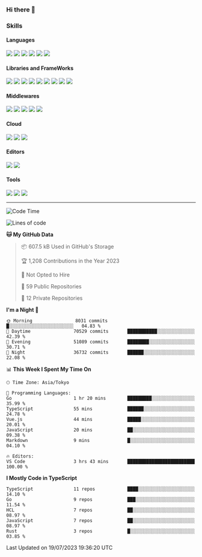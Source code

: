 ### Hi there 👋
### Skills
<!-- Badge Template: <img src="https://img.shields.io/badge/-<LabeltoShow>-<IconsColorCode>?style=flat&logo=<IconsName>&logoColor=white"/>  -->
#### Languages
<p>
<img src="https://img.shields.io/badge/-Python-3776AB?style=flat&logo=Python&logoColor=white"/>
<img src="https://img.shields.io/badge/-Go-00ADD8?style=flat&logo=Go&logoColor=white">
<img src="https://img.shields.io/badge/-JavaScript-F7DF1E?style=flat&logo=JavaScript&logoColor=black"/>
<img src="https://img.shields.io/badge/-TypeScript-007ACC?style=flat&logo=TypeScript&logoColor=white"/>
<img src="https://img.shields.io/badge/-HTML5-E34F26?style=flat&logo=HTML5&logoColor=white"/>
<img src="https://img.shields.io/badge/-CSS3-1572B6?style=flat&logo=CSS3&logoColor=white"/>
</p>

#### Libraries and FrameWorks
<p>
<img src="https://img.shields.io/badge/-PyTorch-EE4C2C?style=flat&logo=PyTorch&logoColor=white"/>
<img src="https://img.shields.io/badge/-pandas-150458?style=flat&logo=pandas&logoColor=white"/>
<img src="https://img.shields.io/badge/-Flask-000000?style=flat&logo=Flask&logoColor=white"/>
<img src="https://img.shields.io/badge/-FastAPI-009688?style=flat&logo=FastAPI&logoColor=white"/>
<img src="https://img.shields.io/badge/-Django-092E20?style=flat&logo=Django&logoColor=white"/>
<img src="https://img.shields.io/badge/-Vue.js-42B883?style=flat&logo=Vue.js&logoColor=white"/>
<img src="https://img.shields.io/badge/-Nuxt.js-00C58E?style=flat&logo=Vue.js&logoColor=white"/>
<img src="https://img.shields.io/badge/-React.js-61DAFB?style=flat&logo=React&logoColor=white"/>
<img src="https://img.shields.io/badge/-Next.js-000000?style=flat&logo=Next.js&logoColor=white"/>
</p>

#### Middlewares
<p>
<img src="https://img.shields.io/badge/-Nginx-269539?style=flat&logo=Nginx&logoColor=white"/>
<img src="https://img.shields.io/badge/-Docker-2496ED?style=flat&logo=Docker&logoColor=white"/>
<img src="https://img.shields.io/badge/-Kubernetes-326CE5?style=flat&logo=Kubernetes&logoColor=white"/>
<img src="https://img.shields.io/badge/-MySQL-4479A1?style=flat&logo=MySQL&logoColor=white"/>
<img src="https://img.shields.io/badge/-PostgreSQL-336791?style=flat&logo=PostgreSQL&logoColor=white"/>
</p>

#### Cloud
<p>
<img src="https://img.shields.io/badge/-Google%20Cloud-4285F4?style=flat&logo=Google%20Cloud&logoColor=white"/>
<img src="https://img.shields.io/badge/-Amazon%20AWS-232F3E?style=flat&logo=Amazon%20AWS&logoColor=white"/>
<img src="https://img.shields.io/badge/-Azure-0089D6?style=flat&logo=Microsoft%20Azure&logoColor=white"/>
</p>

#### Editors
<p>
<img src="https://img.shields.io/badge/-Visual%20Studio%20Code-007ACC?style=flat&logo=Visual%20Studio%20Code&logoColor=white"/>
<img src="https://img.shields.io/badge/-Vim-019733?style=flat&logo=Vim&logoColor=white"/>
</p>

#### Tools
<p>
<img src="https://img.shields.io/badge/-Git-F44D27?style=flat&logo=Git&logoColor=white"/>
<img src="https://img.shields.io/badge/-Github-181717?style=flat&logo=GitHub&logoColor=white"/>
<img src="https://img.shields.io/badge/-GitHub%20Actions-2088FF?style=flat&logo=GitHub%20Actions&logoColor=white"/>
</p>

<!--
**dychi/dychi** is a ✨ _special_ ✨ repository because its `README.md` (this file) appears on your GitHub profile.

Here are some ideas to get you started:

- 🔭 I’m currently working on ...
- 🌱 I’m currently learning ...
- 👯 I’m looking to collaborate on ...
- 🤔 I’m looking for help with ...
- 💬 Ask me about ...
- 📫 How to reach me: ...
- 😄 Pronouns: ...
- ⚡ Fun fact: ...
-->
---
<!--START_SECTION:waka-->
![Code Time](http://img.shields.io/badge/Code%20Time-2%2C261%20hrs%208%20mins-blue)

![Lines of code](https://img.shields.io/badge/From%20Hello%20World%20I%27ve%20Written-88.9%20million%20lines%20of%20code-blue)

**🐱 My GitHub Data** 

> 📦 607.5 kB Used in GitHub's Storage 
 > 
> 🏆 1,208 Contributions in the Year 2023
 > 
> 🚫 Not Opted to Hire
 > 
> 📜 59 Public Repositories 
 > 
> 🔑 12 Private Repositories 
 > 
**I'm a Night 🦉** 

```text
🌞 Morning                8031 commits        █░░░░░░░░░░░░░░░░░░░░░░░░   04.83 % 
🌆 Daytime                70529 commits       ███████████░░░░░░░░░░░░░░   42.39 % 
🌃 Evening                51089 commits       ████████░░░░░░░░░░░░░░░░░   30.71 % 
🌙 Night                  36732 commits       ██████░░░░░░░░░░░░░░░░░░░   22.08 % 
```


📊 **This Week I Spent My Time On** 

```text
🕑︎ Time Zone: Asia/Tokyo

💬 Programming Languages: 
Go                       1 hr 20 mins        █████████░░░░░░░░░░░░░░░░   35.99 % 
TypeScript               55 mins             ██████░░░░░░░░░░░░░░░░░░░   24.78 % 
Vue.js                   44 mins             █████░░░░░░░░░░░░░░░░░░░░   20.01 % 
JavaScript               20 mins             ██░░░░░░░░░░░░░░░░░░░░░░░   09.38 % 
Markdown                 9 mins              █░░░░░░░░░░░░░░░░░░░░░░░░   04.10 % 

🔥 Editors: 
VS Code                  3 hrs 43 mins       █████████████████████████   100.00 % 
```

**I Mostly Code in TypeScript** 

```text
TypeScript               11 repos            ████░░░░░░░░░░░░░░░░░░░░░   14.10 % 
Go                       9 repos             ███░░░░░░░░░░░░░░░░░░░░░░   11.54 % 
HCL                      7 repos             ██░░░░░░░░░░░░░░░░░░░░░░░   08.97 % 
JavaScript               7 repos             ██░░░░░░░░░░░░░░░░░░░░░░░   08.97 % 
Rust                     3 repos             █░░░░░░░░░░░░░░░░░░░░░░░░   03.85 % 
```




 Last Updated on 19/07/2023 19:36:20 UTC
<!--END_SECTION:waka-->
